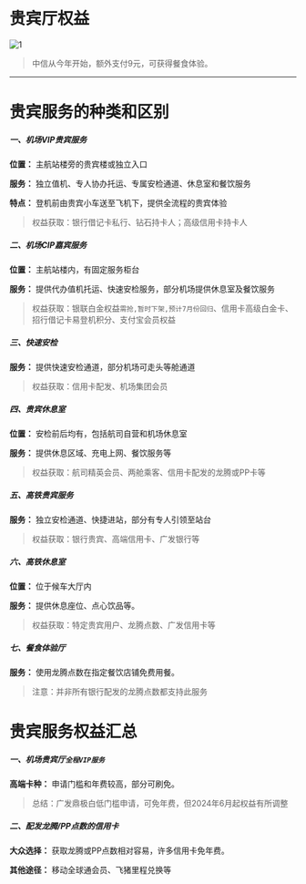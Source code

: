 # 贵宾厅权益

![1](https://cos.zjkmkj.com/media/2024/08/20/205629f955cf7a3134232d2189572cf1-2.webp)

> 中信从今年开始，额外支付9元，可获得餐食体验。

---

# 贵宾服务的种类和区别

##### 一、机场VIP贵宾服务

**位置：** 主航站楼旁的贵宾楼或独立入口

**服务：** 独立值机、专人协办托运、专属安检通道、休息室和餐饮服务

**特点：** 登机前由贵宾小车送至飞机下，提供全流程的贵宾体验

> 权益获取：银行借记卡私行、钻石持卡人；高级信用卡持卡人

##### 二、机场CIP嘉宾服务

**位置：** 主航站楼内，有固定服务柜台

**服务：** 提供代办值机托运、快速安检服务，部分机场提供休息室及餐饮服务

> 权益获取：银联白金权益`需抢,暂时下架,预计7月份回归`、信用卡高级白金卡、招行借记卡易登机积分、支付宝会员权益

##### 三、快速安检

**服务：** 提供快速安检通道，部分机场可走头等舱通道

> 权益获取：信用卡配发、机场集团会员

##### 四、贵宾休息室

**位置：** 安检前后均有，包括航司自营和机场休息室

**服务：** 提供休息区域、充电上网、餐饮服务等

> 权益获取：航司精英会员、两舱乘客、信用卡配发的龙腾或PP卡等

##### 五、高铁贵宾服务

**服务：** 独立安检通道、快捷进站，部分有专人引领至站台

> 权益获取：银行贵宾、高端信用卡、广发银行等

##### 六、高铁休息室

**位置：** 位于候车大厅内

**服务：** 提供休息座位、点心饮品等。

> 权益获取：特定贵宾用户、龙腾点数、广发信用卡等

##### 七、餐食体验厅

**服务：** 使用龙腾点数在指定餐饮店铺免费用餐。

> 注意：并非所有银行配发的龙腾点数都支持此服务

# 贵宾服务权益汇总

##### 一、机场贵宾厅`全程VIP服务`

**高端卡种：** 申请门槛和年费较高，部分可刷免。

> 总结：广发鼎极白低门槛申请，可免年费，但2024年6月起权益有所调整

##### 二、配发龙腾/PP点数的信用卡

**大众选择：** 获取龙腾或PP点数相对容易，许多信用卡免年费。

**其他途径：** 移动全球通会员、飞猪里程兑换等
